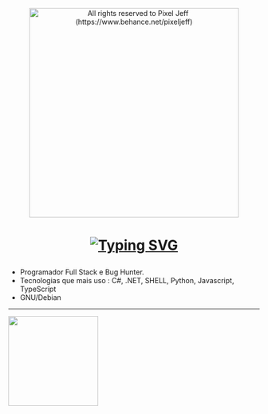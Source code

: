 <p align="center">
  <img alt="All rights reserved to Pixel Jeff (https://www.behance.net/pixeljeff)" height="420px" src="https://mir-s3-cdn-cf.behance.net/project_modules/1400_opt_1/dece5f124024167.60fb03546918b.gif" />
<br>
<h1 align="center">
    
  [![Typing SVG](https://readme-typing-svg.demolab.com?font=Press+Start+2P&duration=2200&pause=850&color=fffefe&width=198&lines=Hello+Guys)](https://git.io/typing-svg)
  
</h1>
  
  - Programador Full Stack e Bug Hunter.<br> 
  - Tecnologias que mais uso : C#, .NET, SHELL, Python, Javascript, TypeScript<br>
  - GNU/Debian<br>

<hr>

<img loading="lazy" height="180em" src="https://github-readme-stats.vercel.app/api/top-langs/?username=GabrielLimaG3&layout=compact&langs_count=7&bg_color=0D1117&title_color=fffefe"/>

</h1>
